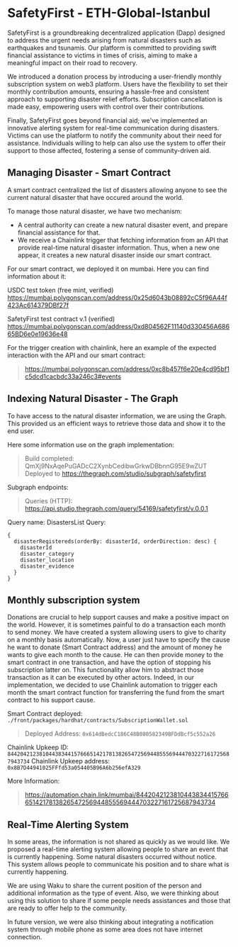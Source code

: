 # SafetyFirst - ETH-Global-Istanbul

SafetyFirst is a groundbreaking decentralized application (Dapp) designed to address the urgent needs arising from natural disasters such as earthquakes and tsunamis. Our platform is committed to providing swift financial assistance to victims in times of crisis, aiming to make a meaningful impact on their road to recovery.

We introduced a donation process by introducing a user-friendly monthly subscription system on web3 platform. Users have the flexibility to set their monthly contribution amounts, ensuring a hassle-free and consistent approach to supporting disaster relief efforts. Subscription cancellation is made easy, empowering users with control over their contributions.

Finally, SafetyFirst goes beyond financial aid; we've implemented an innovative alerting system for real-time communication during disasters. Victims can use the platform to notify the community about their need for assistance. Individuals willing to help can also use the system to offer their support to those affected, fostering a sense of community-driven aid.


## Managing Disaster - Smart Contract

A smart contract centralized the list of disasters allowing anyone to see the current natural disaster that have occured around the world.

To manage those natural disaster, we have two mechanism: 
- A central authority can create a new natural disaster event, and prepare financial assistance for that.
- We receive a Chainlink trigger that fetching information from an API that provide real-time natural disaster information. Thus, when a new one appear, it creates a new natural disaster inside our smart contract.

For our smart contract, we deployed it on mumbai. Here you can find information about it:

USDC test token (free mint, verified)
https://mumbai.polygonscan.com/address/0x25d6043b08892cC5f96A44f423Ac614379DBf27f

SafetyFirst test contract v.1 (verified)
https://mumbai.polygonscan.com/address/0xd804562F11140d330456A68665BD6e0e19636e48


For the trigger creation with chainlink, here an example of the expected interaction with the API and our smart contract:
> https://mumbai.polygonscan.com/address/0xc8b457f6e20e4cd95bf1c5dcd1cacbdc33a246c3#events


## Indexing Natural Disaster - The Graph

To have access to the natural disaster information, we are using the Graph. This provided us an efficient ways to retrieve those data and show it to the end user.

Here some information use on the graph implementation:

> Build completed: QmXj9NxAqePuGADcC2XynbCedibwGrkwDBbnnG95E9wZUT
> Deployed to https://thegraph.com/studio/subgraph/safetyfirst

Subgraph endpoints:
> Queries (HTTP): https://api.studio.thegraph.com/query/54169/safetyfirst/v.0.0.1

Query name: DisastersList
Query:
```
{
  disasterRegistereds(orderBy: disasterId, orderDirection: desc) {
    disasterId
    disaster_category
    disaster_location
    disaster_evidence
  }
}
```

## Monthly subscription system 

Donations are crucial to help support causes and make a positive impact on the world. However, it is sometimes painful to do a transaction each month to send money. We have created a system allowing users to give to charity on a monthly basis automatically. Now, a user just have to specify the cause he want to donate (Smart Contract address) and the amount of money he wants to give each month to the cause. He can then provide money to the smart contract in one transaction, and have the option of stopping his subscription latter on. This functionality allow him to abstract those transaction as it can be executed by other actors. Indeed, in our implementation, we decided to use Chainlink automation to trigger each month the smart contract function for transferring the fund from the smart contract to his support cause.

Smart Contract deployed: `./front/packages/hardhat/contracts/SubscriptionWallet.sol`
> Deployed Address: `0x614dBedcC186C48B080582349BFDdBcf5c552a26`

Chainlink Upkeep ID: `84420421238104438344157666514217813826547256944855569444703227161725687943734`
Chainlink Upkeep address: `0x8B7D44941025FFfd53a054405B96A6b256efA329`

More Information:
> https://automation.chain.link/mumbai/84420421238104438344157666514217813826547256944855569444703227161725687943734


## Real-Time Alerting System 

In some areas, the information is not shared as quickly as we would like. We proposed a real-time alerting system allowing people to share an event that is currently happening. Some natural disasters occurred without notice. This system allows people to communicate his position and to share what is currently happening. 

We are using Waku to share the current position of the person and additional information as the type of event. Also, we were thinking about using this solution to share if some people needs assistances and those that are ready to offer help to the community. 

In future version, we were also thinking about integrating a notification system through mobile phone as some area does not have internet connection.
